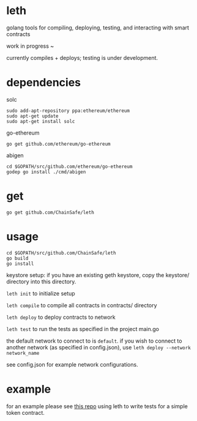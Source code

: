 # leth
golang tools for compiling, deploying, testing, and interacting with smart contracts

work in progress ~

currently compiles + deploys; testing is under development.

# dependencies

solc
```
sudo add-apt-repository ppa:ethereum/ethereum
sudo apt-get update
sudo apt-get install solc
```

go-ethereum

`go get github.com/ethereum/go-ethereum`

abigen
```
cd $GOPATH/src/github.com/ethereum/go-ethereum
godep go install ./cmd/abigen
```

# get 

`go get github.com/ChainSafe/leth`

# usage

```
cd $GOPATH/src/github.com/ChainSafe/leth
go build
go install
```

keystore setup: if you have an existing geth keystore, copy the keystore/ directory into this directory.

`leth init` to initialize setup

`leth compile` to compile all contracts in contracts/ directory

`leth deploy` to deploy contracts to network

`leth test` to run the tests as specified in the project main.go

the default network to connect to is `default`. if you wish to connect to another network (as specified in config.json), use `leth deploy --network network_name`

see config.json for example network configurations.

# example 

for an example please see [this repo](https://github.com/noot/token) using leth to write tests for a simple token contract.
